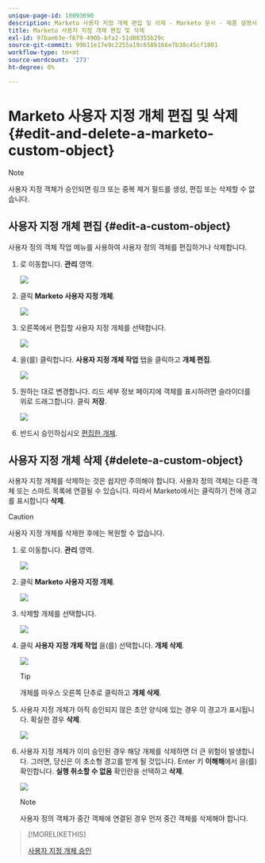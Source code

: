 ```yaml
---
unique-page-id: 10093690
description: Marketo 사용자 지정 개체 편집 및 삭제 - Marketo 문서 - 제품 설명서
title: Marketo 사용자 지정 개체 편집 및 삭제
exl-id: 97bae63e-f679-490b-bfa2-51d88355b29c
source-git-commit: 99b11e17e9c2255a19c658b166e7b38c45cf1001
workflow-type: tm+mt
source-wordcount: '273'
ht-degree: 0%

---
```


# Marketo 사용자 지정 개체 편집 및 삭제 {#edit-and-delete-a-marketo-custom-object}

>[!NOTE]
>
>사용자 지정 객체가 승인되면 링크 또는 중복 제거 필드를 생성, 편집 또는 삭제할 수 없습니다.

## 사용자 지정 개체 편집 {#edit-a-custom-object}

사용자 정의 객체 작업 메뉴를 사용하여 사용자 정의 객체를 편집하거나 삭제합니다.

1. 로 이동합니다. **관리** 영역.

   ![](assets/edit-and-delete-a-marketo-custom-object-1.png)

1. 클릭 **Marketo 사용자 지정 개체**.

   ![](assets/edit-and-delete-a-marketo-custom-object-2.png)

1. 오른쪽에서 편집할 사용자 지정 개체를 선택합니다.

   ![](assets/edit-and-delete-a-marketo-custom-object-3.png)

1. 을(를) 클릭합니다. **사용자 지정 개체 작업** 탭을 클릭하고 **개체 편집**.

   ![](assets/edit-and-delete-a-marketo-custom-object-4.png)

1. 원하는 대로 변경합니다. 리드 세부 정보 페이지에 객체를 표시하려면 슬라이더를 위로 드래그합니다. 클릭 **저장**.

   ![](assets/edit-and-delete-a-marketo-custom-object-5.png)

1. 반드시 승인하십시오 [편집한 개체](/help/marketo/product-docs/administration/marketo-custom-objects/approve-a-custom-object.md).

## 사용자 지정 개체 삭제 {#delete-a-custom-object}

사용자 지정 개체를 삭제하는 것은 쉽지만 주의해야 합니다. 사용자 정의 객체는 다른 객체 또는 스마트 목록에 연결될 수 있습니다. 따라서 Marketo에서는 클릭하기 전에 경고를 표시합니다 **삭제**.

>[!CAUTION]
>
>사용자 지정 개체를 삭제한 후에는 복원할 수 없습니다.

1. 로 이동합니다. **관리** 영역.

   ![](assets/edit-and-delete-a-marketo-custom-object-6.png)

1. 클릭 **Marketo 사용자 지정 개체**.

   ![](assets/edit-and-delete-a-marketo-custom-object-7.png)

1. 삭제할 개체를 선택합니다.

   ![](assets/edit-and-delete-a-marketo-custom-object-8.png)

1. 클릭 **사용자 지정 개체 작업** 을(를) 선택합니다. **개체 삭제**.

   ![](assets/edit-and-delete-a-marketo-custom-object-9.png)

   >[!TIP]
   >
   >개체를 마우스 오른쪽 단추로 클릭하고 **개체 삭제**.

1. 사용자 지정 개체가 아직 승인되지 않은 초안 양식에 있는 경우 이 경고가 표시됩니다. 확실한 경우 **삭제**.

   ![](assets/edit-and-delete-a-marketo-custom-object-10.png)

1. 사용자 지정 개체가 이미 승인된 경우 해당 개체를 삭제하면 더 큰 위험이 발생합니다. 그러면, 당신은 이 초소형 경고를 받게 될 것입니다. Enter 키 **이해해**&#x200B;에서 을(를) 확인합니다. **실행 취소할 수 없음** 확인란을 선택하고 **삭제**.

   ![](assets/edit-and-delete-a-marketo-custom-object-11.png)

   >[!NOTE]
   >
   >사용자 정의 객체가 중간 객체에 연결된 경우 먼저 중간 객체를 삭제해야 합니다.

>[!MORELIKETHIS]
>
>[사용자 지정 개체 승인](/help/marketo/product-docs/administration/marketo-custom-objects/approve-a-custom-object.md)
